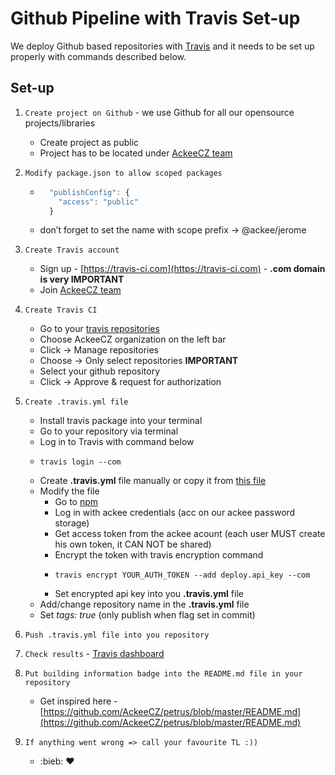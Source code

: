 # Github Pipeline with Travis Set-up

We deploy Github based repositories with [Travis](https://travis-ci.org/) and it needs to be set up properly with commands described below.

## Set-up

1) `Create project on Github` - we use Github for all our opensource projects/libraries
    + Create project as public
    + Project has to be located under [AckeeCZ team](https://github.com/AckeeCZ)
1) `Modify package.json to allow scoped packages`
    + ```js
        "publishConfig": {
          "access": "public"
        }
        ```
    + don’t forget to set the name with scope prefix -> @ackee/jerome

1) `Create Travis account `
    + Sign up - [https://travis-ci.com](https://travis-ci.com) - **.com domain is very IMPORTANT**
    + Join [AckeeCZ team](https://travis-ci.com/organizations/AckeeCZ)
1) `Create Travis CI`
    + Go to your [travis repositories](https://travis-ci.com/organizations/AckeeCZ/repositories)
    + Choose AckeeCZ organization on the left bar
    + Click -> Manage repositories
    + Choose -> Only select repositories **IMPORTANT**
    + Select your github repository
    + Click -> Approve & request for authorization
1) `Create .travis.yml file`
    + Install travis package into your terminal
    + Go to your repository via terminal
    + Log in to Travis with command below
    +     travis login --com
    + Create **.travis.yml** file manually or copy it from [this file](https://github.com/AckeeCZ/petrus/blob/master/.travis.yml)
    + Modify the file
        + Go to [npm](https://www.npmjs.com)
        + Log in with ackee credentials (acc on our ackee password storage)
        + Get access token from the ackee acount (each user MUST create his own token, it CAN NOT be shared)
        + Encrypt the token with travis encryption command
        +     travis encrypt YOUR_AUTH_TOKEN --add deploy.api_key --com
        + Set encrypted api key into you **.travis.yml** file
    + Add/change repository name in the **.travis.yml** file
    + Set *tags: true* (only publish when flag set in commit)
1) `Push .travis.yml file into you repository`
1) `Check results` - [Travis dashboard](https://travis-ci.com/dashboard)
1) `Put building information badge into the README.md file in your repository`
    + Get inspired here - [https://github.com/AckeeCZ/petrus/blob/master/README.md](https://github.com/AckeeCZ/petrus/blob/master/README.md)
1) `If anything went wrong => call your favourite TL :))`
    + :bieb: :heart:
